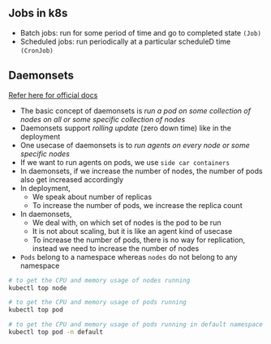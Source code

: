 Jobs in k8s
-----------

* Batch jobs: run for some period of time and go to completed state `(Job)`
* Scheduled jobs: run periodically at a particular scheduleD time `(CronJob)`

Daemonsets
----------

[Refer here for official docs](https://kubernetes.io/docs/concepts/workloads/controllers/daemonset/)

* The basic concept of daemonsets is _run a pod on some collection of nodes on all or some specific collection of nodes_
* Daemonsets support _rolling update_ (zero down time) like in the deployment 
* One usecase of daemonsets is to _run agents on every node or some specific nodes_
* If we want to run agents on pods, we use `side car containers`
* In daemonsets, if we increase the number of nodes, the number of pods also get increased accordingly
* In deployment, 
    * We speak about number of replicas
    * To increase the number of pods, we increase the replica count
* In daemonsets,
    * We deal with, on which set of nodes is the pod to be run
    * It is not about scaling, but it is like an agent kind of usecase
    * To increase the number of pods, there is no way for replication, instead we need to increase the number of nodes
* `Pods` belong to a namespace whereas `nodes` do not belong to any namespace

```bash
# to get the CPU and memory usage of nodes running
kubectl top node

# to get the CPU and memory usage of pods running
kubectl top pod

# to get the CPU and memory usage of pods running in default namespace
kubectl top pod -n default

```

